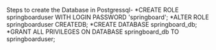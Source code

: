 Steps to create the Database in Postgressql-
*CREATE ROLE springboarduser WITH LOGIN PASSWORD 'springboard';
*ALTER ROLE springboarduser CREATEDB; 
*CREATE DATABASE springboard_db;
*GRANT ALL PRIVILEGES ON DATABASE springboard_db TO springboarduser;
